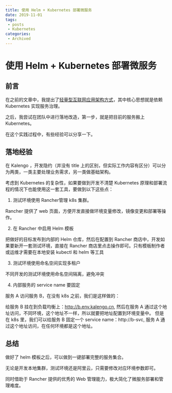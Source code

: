 ```yaml
---
title: 使用 Helm + Kubernetes 部署微服务
date: 2019-11-01
tags:
 - posts
 - Kubernetes
categories: 
 - Archived
---
```

# 使用 Helm + Kubernetes 部署微服务

## 前言

在之前的文章中，我提出了[轻量型互联网应用架构方式](http://myfjdthink.com/2019/10/11/%e8%bd%bb%e9%87%8f%e5%9e%8b%e4%ba%92%e8%81%94%e7%bd%91%e5%ba%94%e7%94%a8%e6%9e%b6%e6%9e%84%e6%96%b9%e5%bc%8f/)，其中核心思想就是依赖 Kubernetes 实现服务治理。

之后，我尝试在团队中进行落地改造，第一步，就是把目前的服务搬上 Kubernetes。

在这个实践过程中，有些经验可以分享一下。

## 落地经验

在 Kalengo ，开发隐约（并没有 title 上的区别，但实际工作内容有区分）可以分为两类，一类主要处理业务需求，另一类做基础架构。

考虑到 Kubernetes 的复杂性，如果要做到开发不清楚 Kubernetes 原理和部署流程的情况下也能使用这一套工具，要做到以下这些点：

1. 测试环境使用 Rancher管理 k8s 集群。

Rancher 提供了 web 页面，方便开发直接做环境变量修改，镜像变更和部署等操作。

2. 在 Rancher 中启用 Helm 模板

把做好的目标发布到内部的 Helm 仓库，然后在配置到 Rancher 商店中，开发如果要新开一套测试环境，直接在 Rancher 商店里点击操作即可。只有模板制作者或运维才需要在本地安装 kubectl 和 helm 等工具

3. 测试环境使用命名空间实现多租户

不同开发的测试环境使用命名空间隔离，避免冲突

4. 内部服务的 service name 要固定

服务 A 访问服务 B，在没有 k8s 之前，我们是这样做的：

给服务 B 挂在到负载均衡上：http://b.env.kalengo.cn, 然后在服务 A 通过这个地址访问，不同环境，这个地址不一样，所以就要把地址配置到环境变量中。
但是在 k8s 里，我们可以给服务 B 固定一个 service name：http://b-svc, 服务 A 通过这个地址访问，在任何环境都是这个地址。

## 总结

做好了 helm 模板之后，可以做到一键部署完整的服务集合。

无论是开发本地集群，测试环境还是阿里云，只需要修改对应环境参数即可。

同时借助于 Rancher 提供的优秀的 Web 管理能力，极大简化了微服务部署和管理难度。


